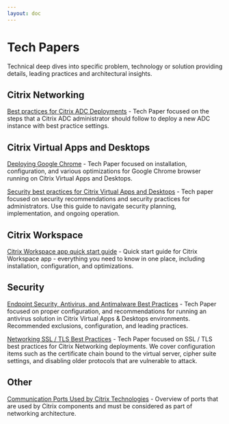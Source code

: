 ```yaml
---
layout: doc
---
```

# Tech Papers

Technical deep dives into specific problem, technology or solution providing details, leading practices and architectural insights.

## Citrix Networking

[Best practices for Citrix ADC Deployments](/en-us/tech-zone/build/tech-papers/best-practices-citrix-adc-deployments.html) - Tech Paper focused on the steps that a Citrix ADC administrator should follow to deploy a new ADC instance with best practice settings.

## Citrix Virtual Apps and Desktops

[Deploying Google Chrome](/en-us/tech-zone/build/tech-papers/google-chrome.html) - Tech Paper focused on installation, configuration, and various optimizations for Google Chrome browser running on Citrix Virtual Apps and Desktops.

[Security best practices for Citrix Virtual Apps and Desktops](/en-us/tech-zone/build/tech-papers/cvad-security-best-practices.html) - Tech paper focused on security recommendations and security practices for administrators.  Use this guide to navigate security planning, implementation, and ongoing operation.

## Citrix Workspace

[Citrix Workspace app quick start guide](/en-us/tech-zone/build/tech-papers/citrix-workspace-app.html) - Quick start guide for Citrix Workspace app - everything you need to know in one place, including installation, configuration, and optimizations.

## Security

[Endpoint Security, Antivirus, and Antimalware Best Practices](/en-us/tech-zone/build/tech-papers/antivirus-best-practices.html) - Tech Paper focused on proper configuration, and recommendations for running an antivirus solution in Citrix Virtual Apps & Desktops environments. Recommended exclusions, configuration, and leading practices.

[Networking SSL / TLS Best Practices](/en-us/tech-zone/build/tech-papers/networking-tls-best-practices.html) - Tech Paper focused on SSL / TLS best practices for Citrix Networking deployments. We cover configuration items such as the certificate chain bound to the virtual server, cipher suite settings, and disabling older protocols that are vulnerable to attack.

## Other

[Communication Ports Used by Citrix Technologies](/en-us/tech-zone/build/tech-papers/citrix-communication-ports.html) - Overview of ports that are used by Citrix components and must be considered as part of networking architecture.
